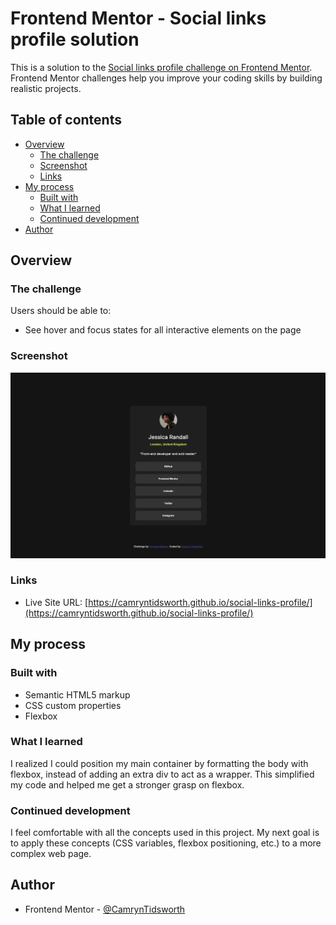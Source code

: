 # Frontend Mentor - Social links profile solution

This is a solution to the [Social links profile challenge on Frontend Mentor](https://www.frontendmentor.io/challenges/social-links-profile-UG32l9m6dQ). Frontend Mentor challenges help you improve your coding skills by building realistic projects. 

## Table of contents

- [Overview](#overview)
  - [The challenge](#the-challenge)
  - [Screenshot](#screenshot)
  - [Links](#links)
- [My process](#my-process)
  - [Built with](#built-with)
  - [What I learned](#what-i-learned)
  - [Continued development](#continued-development)
- [Author](#author)

## Overview

### The challenge

Users should be able to:

- See hover and focus states for all interactive elements on the page

### Screenshot

![](assets/images/screenshot.png)

### Links

- Live Site URL: [https://camryntidsworth.github.io/social-links-profile/](https://camryntidsworth.github.io/social-links-profile/)

## My process

### Built with

- Semantic HTML5 markup
- CSS custom properties
- Flexbox

### What I learned

I realized I could position my main container by formatting the body with flexbox, instead of adding an extra div to act as a wrapper. This simplified my code and helped me get a stronger grasp on flexbox. 

### Continued development

I feel comfortable with all the concepts used in this project. My next goal is to apply these concepts (CSS variables, flexbox positioning, etc.) to a more complex web page. 

## Author

- Frontend Mentor - [@CamrynTidsworth](https://www.frontendmentor.io/profile/CamrynTidsworth)
